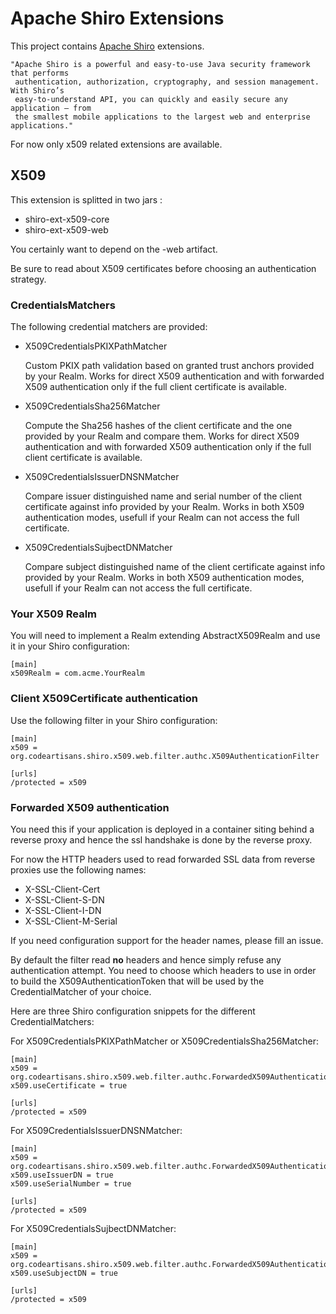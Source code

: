
Apache Shiro Extensions
=======================

This project contains [Apache Shiro](http://shiro.apache.org/ "Apache Shiro") extensions.

    "Apache Shiro is a powerful and easy-to-use Java security framework that performs
     authentication, authorization, cryptography, and session management. With Shiro’s
     easy-to-understand API, you can quickly and easily secure any application – from
     the smallest mobile applications to the largest web and enterprise applications."

For now only x509 related extensions are available.


X509
----

This extension is splitted in two jars :

- shiro-ext-x509-core
- shiro-ext-x509-web

You certainly want to depend on the -web artifact.

Be sure to read about X509 certificates before choosing an authentication strategy.


### CredentialsMatchers

The following credential matchers are provided:

- X509CredentialsPKIXPathMatcher

    Custom PKIX path validation based on granted trust anchors provided by your Realm. Works for direct X509 authentication and with forwarded X509 authentication only if the full client certificate is available.

- X509CredentialsSha256Matcher

    Compute the Sha256 hashes of the client certificate and the one provided by your Realm and compare them. Works for direct X509 authentication and with forwarded X509 authentication only if the full client certificate is available.

- X509CredentialsIssuerDNSNMatcher

    Compare issuer distinguished name and serial number of the client certificate against info provided by your Realm. Works in both X509 authentication modes, usefull if your Realm can not access the full certificate.

- X509CredentialsSujbectDNMatcher

    Compare subject distinguished name of the client certificate against info provided by your Realm. Works in both X509 authentication modes, usefull if your Realm can not access the full certificate.



### Your X509 Realm

You will need to implement a Realm extending AbstractX509Realm and use it in your Shiro configuration:

    [main]
    x509Realm = com.acme.YourRealm



### Client X509Certificate authentication

Use the following filter in your Shiro configuration:

    [main]
    x509 = org.codeartisans.shiro.x509.web.filter.authc.X509AuthenticationFilter

    [urls]
    /protected = x509



### Forwarded X509 authentication

You need this if your application is deployed in a container siting behind a reverse proxy and hence the ssl handshake is done by the reverse proxy.

For now the HTTP headers used to read forwarded SSL data from reverse proxies use the following names:

- X-SSL-Client-Cert
- X-SSL-Client-S-DN
- X-SSL-Client-I-DN
- X-SSL-Client-M-Serial

If you need configuration support for the header names, please fill an issue.

By default the filter read __no__ headers and hence simply refuse any authentication attempt.
You need to choose which headers to use in order to build the X509AuthenticationToken that will be used by the CredentialMatcher of your choice.

Here are three Shiro configuration snippets for the different CredentialMatchers:

For X509CredentialsPKIXPathMatcher or X509CredentialsSha256Matcher:

    [main]
    x509 = org.codeartisans.shiro.x509.web.filter.authc.ForwardedX509AuthenticationFilter
    x509.useCertificate = true

    [urls]
    /protected = x509


For X509CredentialsIssuerDNSNMatcher:

    [main]
    x509 = org.codeartisans.shiro.x509.web.filter.authc.ForwardedX509AuthenticationFilter
    x509.useIssuerDN = true
    x509.useSerialNumber = true

    [urls]
    /protected = x509


For X509CredentialsSujbectDNMatcher:

    [main]
    x509 = org.codeartisans.shiro.x509.web.filter.authc.ForwardedX509AuthenticationFilter
    x509.useSubjectDN = true

    [urls]
    /protected = x509

